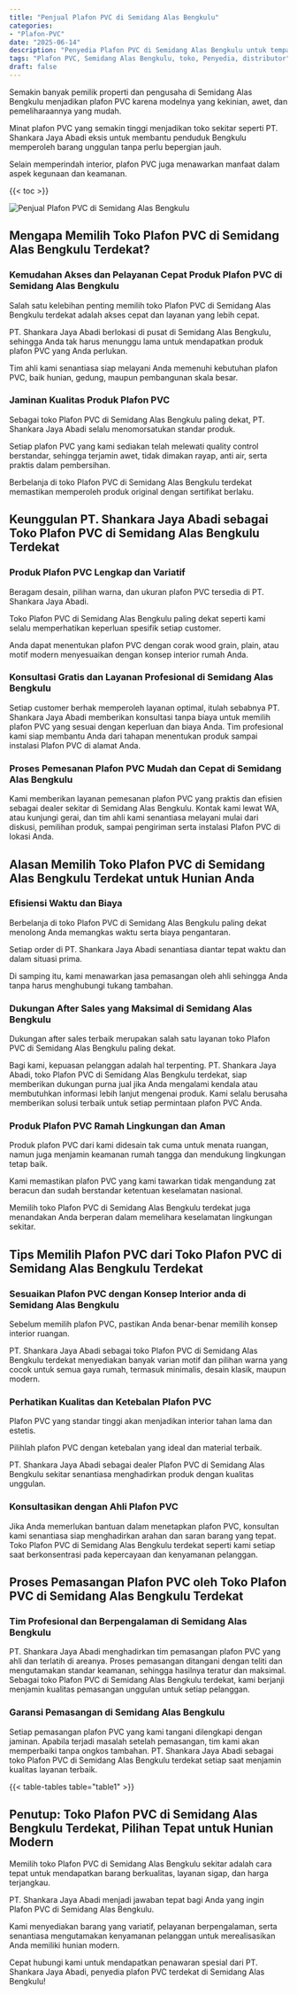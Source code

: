 ```yaml
---
title: "Penjual Plafon PVC di Semidang Alas Bengkulu"
categories: 
- "Plafon-PVC"
date: "2025-06-14"
description: "Penyedia Plafon PVC di Semidang Alas Bengkulu untuk tempat tinggal, office, dan ritel. Produk berkualitas, variasi motif, warna elegan, beserta jasa instalasi oleh teknisi profesional dan jaminan resmi!|Jasa penyediaan Plafon PVC di Semidang Alas Bengkulu untuk keperluan rumah, kantor, maupun toko, dengan material berkualitas dan penempatan oleh tenaga ahli berpengalaman serta jaminan resmi.|Pilihan Plafon PVC di Semidang Alas Bengkulu yang andal bagi rumah, kantor, dan ritel, dengan material terbaik dan pemasangan dikerjakan oleh teknisi berpengalaman serta garansi resmi.|Penyediaan Plafon PVC di Semidang Alas Bengkulu untuk rumah, perkantoran, serta gerai, dengan material terbaik dan instalasi ditangani oleh tenaga ahli profesional, disertai dengan kepastian resmi.}"
tags: "Plafon PVC, Semidang Alas Bengkulu, toko, Penyedia, distributor"
draft: false
---
```


Semakin banyak pemilik properti dan pengusaha di Semidang Alas Bengkulu menjadikan plafon PVC karena modelnya yang kekinian, awet, dan pemeliharaannya yang mudah.

Minat plafon PVC yang semakin tinggi menjadikan toko sekitar seperti PT. Shankara Jaya Abadi eksis untuk membantu penduduk Bengkulu memperoleh barang unggulan tanpa perlu bepergian jauh.

Selain memperindah interior, plafon PVC juga menawarkan manfaat dalam aspek kegunaan dan keamanan.

{{< toc >}}

![Penjual Plafon PVC di Semidang Alas Bengkulu](/images/Plafon-PVC/Penjual-Plafon-PVC-di-Semidang-Alas-Bengkulu.png)


## Mengapa Memilih Toko Plafon PVC di Semidang Alas Bengkulu Terdekat?

### Kemudahan Akses dan Pelayanan Cepat Produk Plafon PVC di Semidang Alas Bengkulu

Salah satu kelebihan penting memilih toko Plafon PVC di Semidang Alas Bengkulu terdekat adalah akses cepat dan layanan yang lebih cepat.

PT. Shankara Jaya Abadi berlokasi di pusat di Semidang Alas Bengkulu, sehingga Anda tak harus menunggu lama untuk mendapatkan produk plafon PVC yang Anda perlukan.

Tim ahli kami senantiasa siap melayani Anda memenuhi kebutuhan plafon PVC, baik hunian, gedung, maupun pembangunan skala besar.

### Jaminan Kualitas Produk Plafon PVC

Sebagai toko Plafon PVC di Semidang Alas Bengkulu paling dekat, PT. Shankara Jaya Abadi selalu menomorsatukan standar produk.

Setiap plafon PVC yang kami sediakan telah melewati quality control berstandar, sehingga terjamin awet, tidak dimakan rayap, anti air, serta praktis dalam pembersihan.

Berbelanja di toko Plafon PVC di Semidang Alas Bengkulu terdekat memastikan memperoleh produk original dengan sertifikat berlaku.

## Keunggulan PT. Shankara Jaya Abadi sebagai Toko Plafon PVC di Semidang Alas Bengkulu Terdekat

### Produk Plafon PVC Lengkap dan Variatif

Beragam desain, pilihan warna, dan ukuran plafon PVC tersedia di PT. Shankara Jaya Abadi.

Toko Plafon PVC di Semidang Alas Bengkulu paling dekat seperti kami selalu memperhatikan keperluan spesifik setiap customer.

Anda dapat menentukan plafon PVC dengan corak wood grain, plain, atau motif modern menyesuaikan dengan konsep interior rumah Anda.

### Konsultasi Gratis dan Layanan Profesional di Semidang Alas Bengkulu

Setiap customer berhak memperoleh layanan optimal, itulah sebabnya PT. Shankara Jaya Abadi memberikan konsultasi tanpa biaya untuk memilih plafon PVC yang sesuai dengan keperluan dan biaya Anda. Tim profesional kami siap membantu Anda dari tahapan menentukan produk sampai instalasi Plafon PVC di alamat Anda.

### Proses Pemesanan Plafon PVC Mudah dan Cepat di Semidang Alas Bengkulu

Kami memberikan layanan pemesanan plafon PVC yang praktis dan efisien sebagai dealer sekitar di Semidang Alas Bengkulu. Kontak kami lewat WA, atau kunjungi gerai, dan tim ahli kami senantiasa melayani mulai dari diskusi, pemilihan produk, sampai pengiriman serta instalasi Plafon PVC di lokasi Anda.

## Alasan Memilih Toko Plafon PVC di Semidang Alas Bengkulu Terdekat untuk Hunian Anda

### Efisiensi Waktu dan Biaya

Berbelanja di toko Plafon PVC di Semidang Alas Bengkulu paling dekat menolong Anda memangkas waktu serta biaya pengantaran.

Setiap order di PT. Shankara Jaya Abadi senantiasa diantar tepat waktu dan dalam situasi prima.

Di samping itu, kami menawarkan jasa pemasangan oleh ahli sehingga Anda tanpa harus menghubungi tukang tambahan.

### Dukungan After Sales yang Maksimal di Semidang Alas Bengkulu

Dukungan after sales terbaik merupakan salah satu layanan toko Plafon PVC di Semidang Alas Bengkulu paling dekat.

Bagi kami, kepuasan pelanggan adalah hal terpenting. PT. Shankara Jaya Abadi, toko Plafon PVC di Semidang Alas Bengkulu terdekat, siap memberikan dukungan purna jual jika Anda mengalami kendala atau membutuhkan informasi lebih lanjut mengenai produk. Kami selalu berusaha memberikan solusi terbaik untuk setiap permintaan plafon PVC Anda.

### Produk Plafon PVC Ramah Lingkungan dan Aman

Produk plafon PVC dari kami didesain tak cuma untuk menata ruangan, namun juga menjamin keamanan rumah tangga dan mendukung lingkungan tetap baik.

Kami memastikan plafon PVC yang kami tawarkan tidak mengandung zat beracun dan sudah berstandar ketentuan keselamatan nasional.

Memilih toko Plafon PVC di Semidang Alas Bengkulu terdekat juga menandakan Anda berperan dalam memelihara keselamatan lingkungan sekitar.

## Tips Memilih Plafon PVC dari Toko Plafon PVC di Semidang Alas Bengkulu Terdekat

### Sesuaikan Plafon PVC dengan Konsep Interior anda di Semidang Alas Bengkulu

Sebelum memilih plafon PVC, pastikan Anda benar-benar memilih konsep interior ruangan.

PT. Shankara Jaya Abadi sebagai toko Plafon PVC di Semidang Alas Bengkulu terdekat menyediakan banyak varian motif dan pilihan warna yang cocok untuk semua gaya rumah, termasuk minimalis, desain klasik, maupun modern.

### Perhatikan Kualitas dan Ketebalan Plafon PVC

Plafon PVC yang standar tinggi akan menjadikan interior tahan lama dan estetis.

Pilihlah plafon PVC dengan ketebalan yang ideal dan material terbaik.

PT. Shankara Jaya Abadi sebagai dealer Plafon PVC di Semidang Alas Bengkulu sekitar senantiasa menghadirkan produk dengan kualitas unggulan.

### Konsultasikan dengan Ahli Plafon PVC

Jika Anda memerlukan bantuan dalam menetapkan plafon PVC, konsultan kami senantiasa siap menghadirkan arahan dan saran barang yang tepat. Toko Plafon PVC di Semidang Alas Bengkulu terdekat seperti kami setiap saat berkonsentrasi pada kepercayaan dan kenyamanan pelanggan.

## Proses Pemasangan Plafon PVC oleh Toko Plafon PVC di Semidang Alas Bengkulu Terdekat

### Tim Profesional dan Berpengalaman di Semidang Alas Bengkulu

PT. Shankara Jaya Abadi menghadirkan tim pemasangan plafon PVC yang ahli dan terlatih di areanya. Proses pemasangan ditangani dengan teliti dan mengutamakan standar keamanan, sehingga hasilnya teratur dan maksimal. Sebagai toko Plafon PVC di Semidang Alas Bengkulu terdekat, kami berjanji menjamin kualitas pemasangan unggulan untuk setiap pelanggan.

### Garansi Pemasangan di Semidang Alas Bengkulu

Setiap pemasangan plafon PVC yang kami tangani dilengkapi dengan jaminan. Apabila terjadi masalah setelah pemasangan, tim kami akan memperbaiki tanpa ongkos tambahan. PT. Shankara Jaya Abadi sebagai toko Plafon PVC di Semidang Alas Bengkulu terdekat setiap saat menjamin kualitas layanan terbaik.

{{< table-tables table="table1" >}}

## Penutup: Toko Plafon PVC di Semidang Alas Bengkulu Terdekat, Pilihan Tepat untuk Hunian Modern

Memilih toko Plafon PVC di Semidang Alas Bengkulu sekitar adalah cara tepat untuk mendapatkan barang berkualitas, layanan sigap, dan harga terjangkau.

PT. Shankara Jaya Abadi menjadi jawaban tepat bagi Anda yang ingin Plafon PVC di Semidang Alas Bengkulu.

Kami menyediakan barang yang variatif, pelayanan berpengalaman, serta senantiasa mengutamakan kenyamanan pelanggan untuk merealisasikan Anda memiliki hunian modern.

Cepat hubungi kami untuk mendapatkan penawaran spesial dari PT. Shankara Jaya Abadi, penyedia plafon PVC terdekat di Semidang Alas Bengkulu!